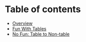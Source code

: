 # Table of contents

* [Overview](README.md)
* [Fun With Tables](html-to-md-table.md)
* [No Fun: Table to Non-table](de-table.md)
